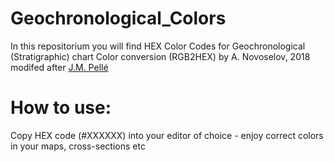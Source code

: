 # Geochronological_Colors
In this repositorium you will find HEX Color Codes for Geochronological (Stratigraphic) chart
Color conversion (RGB2HEX) by A. Novoselov, 2018 modifed after [J.M. Pellé](https://engineering.purdue.edu/Stratigraphy/charts/RGB.pdf)
# How to use:
Copy HEX code (#XXXXXX) into your editor of choice - enjoy correct colors in your maps, cross-sections etc

